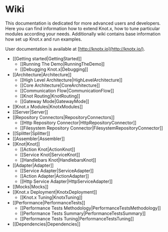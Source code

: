 # Wiki
This documentation is dedicated for more advanced users and developers. Here you can find information how to extend Knot.x, how to tune particular
modules according your needs. Additionally wiki contains base information how set up Knot.x and run examples.

User documentation is available at [http://knotx.io](http://knotx.io/).

* [[Getting started|GettingStarted]] <!--DONE -->
  * [[Running The Demo|RunningTheDemo]] <!--DONE -->
  * [[Debugging Knot.x|Debugging]] <!--DONE -->
* [[Architecture|Architecture]] <!--DONE -->
  * [[High Level Architecture|HighLevelArchitecture]] <!--DONE -->
  * [[Core Architecture|CoreArchitecture]] <!--DONE -->
  * [[Communication Flow|CommunicationFlow]] <!--DONE -->
  * [[Knot Routing|KnotRouting]] <!--DONE -->
  * [[Gateway Mode|GatewayMode]] <!--DONE -->
* [[Knot.x Modules|KnotxModules]] <!-- DONE -->
* [[Server|Server]] <!-- DONE -->
* [[Repository Connectors|RepositoryConnectors]] <!-- DONE -->
  * [[Http Repository Connector|HttpRepositoryConnector]] <!-- DONE -->
  * [[Filesystem Repository Connector|FilesystemRepositoryConnector]] <!-- DONE -->
* [[Splitter|Splitter]] <!-- DONE -->
* [[Assembler|Assembler]] <!-- DONE -->
* [[Knot|Knot]] <!-- DONE -->
  * [[Action Knot|ActionKnot]]
  * [[Service Knot|ServiceKnot]]
  * [[Handlebars Knot|HandlebarsKnot]]
* [[Adapter|Adapter]] <!-- DONE -->
  * [[Service Adapter|ServiceAdapter]]
  * [[Action Adapter|ActionAdapter]]
  * [[Http Service Adapter|HttpServiceAdapter]]
* [[Mocks|Mocks]]
* [[Knot.x Deployment|KnotxDeployment]]
  * [[Knot.x Tuning|KnotxTuning]] <!--DONE -->
* [[Performance|PerformanceTests]] <!--DONE -->
  * [[Performance Tests Methodology|PerformanceTestsMethodology]]<!--DONE -->
  * [[Performance Tests Summary|PerformanceTestsSummary]]<!--DONE -->
  * [[Performance Tests Tuning|PerformanceTestsTuning]]<!--DONE -->
* [[Dependencies|Dependencies]] <!--TBD: DO WE REALLY NEED THIS ??? maybe we need to change into NOTICE.md (e.g. https://github.com/eclipse/vert.x/blob/master/NOTICE.md, https://github.com/aws/aws-sdk-php/blob/master/NOTICE.md, https://github.com/apache/spark/blob/master/NOTICE-->
